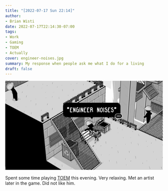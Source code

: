```yaml
---
title: "[2022-07-17 Sun 22:14]"
author:
- Brian Wisti
date: 2022-07-17T22:14:30-07:00
tags:
- Work
- Gaming
- TOEM
- Actually
cover: engineer-noises.jpg
summary: My response when people ask me what I do for a living
draft: false
---
```

![TOEM game showing figure in hard hat with speech bubble that reads "*ENGINEER NOISES*"](engineer-noises.jpg "My response when people ask me what I do for a living")

<!--more-->

Spent some time playing [TOEM][toem] this evening. Very relaxing. Met an artist
later in the game. Did not like him.

[toem]: https://www.somethingwemade.se/toem/
